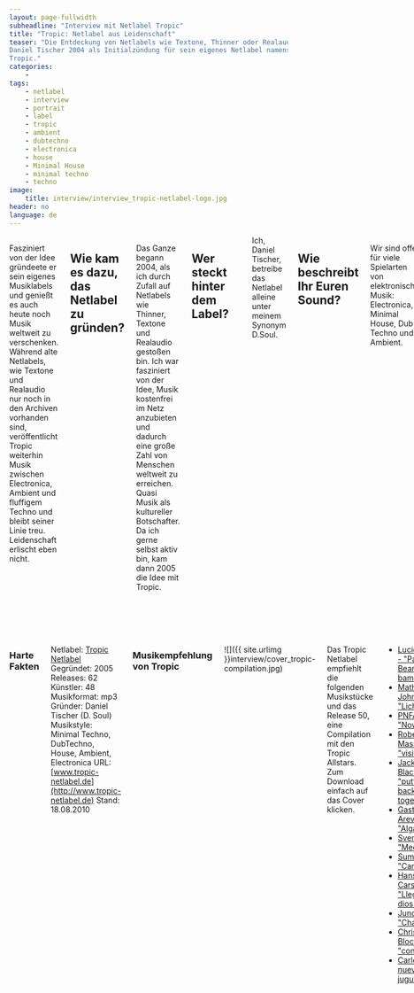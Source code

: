 ```yaml
---
layout: page-fullwidth
subheadline: "Interview mit Netlabel Tropic"
title: "Tropic: Netlabel aus Leidenschaft"
teaser: "Die Entdeckung von Netlabels wie Textone, Thinner oder Realaudio diente
Daniel Tischer 2004 als Initialzündung für sein eigenes Netlabel namens
Tropic."
categories:
    - 
tags:
    - netlabel
    - interview
    - portrait
    - label
    - tropic
    - ambient
    - dubtechno
    - electronica
    - house
    - Minimal House
    - minimal techno
    - techno
image:
    title: interview/interview_tropic-netlabel-logo.jpg
header: no
language: de
---
```

<div class="row">
<div class="large-7 columns" markdown="1">

Fasziniert von der Idee gründeete er sein eigenes Musiklabels und
genießt es auch heute noch Musik weltweit zu verschenken. Während alte
Netlabels, wie Textone und Realaudio nur noch in den Archiven vorhanden
sind, veröffentlicht Tropic weiterhin Musik zwischen Electronica,
Ambient und fluffigem Techno und bleibt seiner Linie treu. Leidenschaft
erlischt eben nicht.


Wie kam es dazu, das Netlabel zu gründen?
-----------------------------------------

Das Ganze begann 2004, als ich durch Zufall auf Netlabels wie Thinner,
Textone und Realaudio gestoßen bin. Ich war fasziniert von der Idee,
Musik kostenfrei im Netz anzubieten und dadurch eine große Zahl von
Menschen weltweit zu erreichen. Quasi Musik als kultureller Botschafter.
Da ich gerne selbst aktiv bin, kam dann 2005 die Idee mit Tropic.

Wer steckt hinter dem Label?
----------------------------

<img class="right" src="{{ site.urlimg }}interview/interview_tropic-netlabel-daniel-tisc.jpg" alt="">
Ich, Daniel Tischer, betreibe das Netlabel alleine unter meinem Synonym D.Soul.

Wie beschreibt Ihr Euren Sound?
-------------------------------

Wir sind offen für viele Spielarten von elektronischer Musik:
Electronica, Minimal House, Dub Techno und Ambient.

Wodurch hebt sich Euer von der Konkurrenz ab?
---------------------------------------------

![]({{ site.urlimg }}interview/interview_tropic-netlabel.jpg)

Wir versuchen mittlerweile,
aus dem Mix von bezahlten Downloads (über
[Bandcamp](http://tropicnetlabel.bandcamp.com/)) und freien Downloads
für Künstler, die über uns den nächsten Step gemacht haben, als Label
auch in kommerzieller Hinsicht interessant zu bleiben, um damit die
Qualität der Release hoch zu halten und Künstler langfristig an das
Label zu binden. Ansonsten heben wir uns sicherlich in unserer
Langfristigkeit und Beständigkeit von der Konkurrenz ab, die ich aber
nie so nennen würde ;)

Welche Mission verfolgt Euer Netlabel?
--------------------------------------

Wir möchten unsere Musik für eine große Zahl von Menschen verfügbar
machen. Aus meiner eigenen Erfahrung sind gerade für Länder, in denen es
nicht die Vertriebsstruktur von elektronischer Musik wie bei uns gibt,
Netlabels ein enorm wichtiger Bestandteil der dortigen Szene. Qualitativ
streben wir immer nach hochwertiger Musik, die kommerziellen Releases in
nichts nach steht.

Welches besondere Erlebnis oder Ereignis verbindest Du mit Deinem Netlabel?
---------------------------------------------------------------------------

<img class="right" src="{{ site.urlimg }}interview/interview_tropic-netlabel-liveact.jpg" alt="">

Besonders schön sind immer die zwischenmenschlichen Kontakte, die durch das Netlabel enstanden und über die Jahre gewachsen sind. Mir war es möglich, dank
Tropic nach Chile zu reisen und die dortige Netlabelszene kennenzulernen
und auch selbst dort zu spielen.

Wo seht ihr das Netlabel in der Zukunft?
----------------------------------------

Es wird ab den kommenden Releases so sein, das man über Bandcamp die
Releases auch kaufen kann. Damit kann man zu einem das Label, als auch
die Künstler unterstützen und somit helfen, das man den bisher
aufgebauten Künstlerpool halten und weitere hochwertige Releases
veröffentlichen kann. Natürlich gibt es auch nach wie vor die
kostenfreie Variante. Das ist ein Schritt Richtung Zukunft, um als
Netlabel auch neben der immer größeren Zahl von digitalen Labels zu
bestehen.



</div><!-- /.large-7 -->
<div class="large-5 columns panel radius" markdown="1">


### Harte Fakten

Netlabel: [Tropic Netlabel](http://www.tropic-netlabel.de/)
Gegründet: 2005
Releases: 62
Künstler: 48
Musikformat: mp3
Gründer: Daniel Tischer (D. Soul)
Musikstyle:  Minimal Techno, DubTechno, House, Ambient, Electronica
URL: [www.tropic-netlabel.de](http://www.tropic-netlabel.de)
Stand: 18.08.2010

### Musikempfehlung von Tropic

![]({{ site.urlimg }}interview/cover_tropic-compilation.jpg)

Das Tropic Netlabel empfiehlt die folgenden Musikstücke und das Release
50, eine Compilation mit den Tropic Allstars. Zum Download einfach auf
das Cover klicken.

- [Lucid Picnic - "Panda Bear in the
bamboo..."](http://media.b4.sonicsquirrel.net/TropicNetlabel/tro49/TRO49_Lucid%20Picnic_-_%20Panda_Bear_in_the_bamboo_garden.mp3)
- [Mathis Johnsen - "Lichtenhain"](http://sosq2-media.yoddha.anorg.net/TropicNetlabel/tro51/TRO51_MathisJohnsen_lichtenhain.mp3)
- [PNFA - "Now"](http://sosq3-media.yoddha.anorg.net/TropicNetlabel/tro53/TRO53_-_PNFA_-_Now.mp3)
- [Robert Massoni - "visitas"](http://www.archive.org/download/tro36/03_visitas.mp3)
- [Jackson Black - "putting it back together"](http://www.archive.org/download/TRO33/jxnblk_-_putting_it_back_together.mp3)
- [Gaston Arevalo - "Algas"](http://www.archive.org/download/tro26/algas.mp3)
- [Sven Laux - "Meeserich"](http://www.archive.org/download/tro_22/Meeserich.mp3)
- [Sumergido - "Caminos"](http://www.archive.org/download/tro21/Caminos.mp3)
- [Hans Carstens - "Llegar a dios"](http://www.archive.org/download/TRO16_hanscarstens/HansCarstens_Llegar_a_Dios.mp3)
- [Juno6 - "Chania"](http://www.archive.org/download/TRO07_juno6_crete/chania.mp3)
- [Christian Bloch - "conserve"](http://www.archive.org/download/tro24/ChristianBloch_conserve.mp3)
- [Carlo - "Mi nuevo juguete roto"](http://www.archive.org/download/TRO28/1_Carlo-Mi_Nuevo_Juguete_Roto.mp3)


</div><!-- /.large-5 -->
</div><!-- /.row -->
